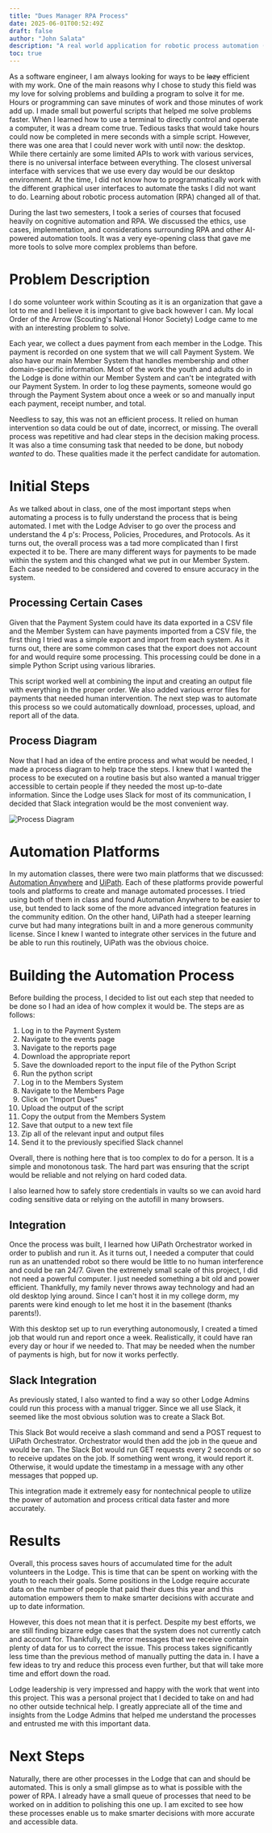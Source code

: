 ```yaml
---
title: "Dues Manager RPA Process"
date: 2025-06-01T00:52:49Z
draft: false
author: "John Salata"
description: "A real world application for robotic process automation (RPA) and integration"
toc: true
---
```


As a software engineer, I am always looking for ways to be ~~lazy~~ efficient with my work. One of the main reasons why I chose to study this field was my love for solving problems and building a program to solve it for me. Hours or programming can save minutes of work and those minutes of work add up. I made small but powerful scripts that helped me solve problems faster. When I learned how to use a terminal to directly control and operate a computer, it was a dream come true. Tedious tasks that would take hours could now be completed in mere seconds with a simple script. However, there was one area that I could never work with until now: the desktop.  While there certainly are some limited APIs to work with various services, there is no universal interface between everything. The closest universal interface with services that we use every day would be our desktop environment. At the time, I did not know how to programmatically work with the different graphical user interfaces to automate the tasks I did not want to do. Learning about robotic process automation (RPA) changed all of that.

During the last two semesters, I took a series of courses that focused heavily on cognitive automation and RPA. We discussed the ethics, use cases, implementation, and considerations surrounding RPA and other AI-powered automation tools. It was a very eye-opening class that gave me more tools to solve more complex problems than before.

# Problem Description

I do some volunteer work within Scouting as it is an organization that gave a lot to me and I believe it is important to give back however I can. My local Order of the Arrow (Scouting's National Honor Society) Lodge came to me with an interesting problem to solve.

Each year, we collect a dues payment from each member in the Lodge. This payment is recorded on one system that we will call Payment System. We also have our main Member System that handles membership and other domain-specific information. Most of the work the youth and adults do in the Lodge is done within our Member System and can't be integrated with our Payment System. In order to log these payments, someone would go through the Payment System about once a week or so and manually input each payment, receipt number, and total.

Needless to say, this was not an efficient process. It relied on human intervention so data could be out of date, incorrect, or missing. The overall process was repetitive and had clear steps in the decision making process. It was also a time consuming task that needed to be done, but nobody _wanted_ to do. These qualities made it the perfect candidate for automation.

# Initial Steps

As we talked about in class, one of the most important steps when automating a process is to fully understand the process that is being automated. I met with the Lodge Adviser to go over the process and understand the 4 p's: Process, Policies, Procedures, and Protocols. As it turns out, the overall process was a tad more complicated than I first expected it to be. There are many different ways for payments to be made within the system and this changed what we put in our Member System. Each case needed to be considered and covered to ensure accuracy in the system.

## Processing Certain Cases

Given that the Payment System could have its data exported in a CSV file and the Member System can have payments imported from a CSV file, the first thing I tried was a simple export and import from each system. As it turns out, there are some common cases that the export does not account for and would require some processing. This processing could be done in a simple Python Script using various libraries.

This script worked well at combining the input and creating an output file with everything in the proper order. We also added various error files for payments that needed human intervention. The next step was to automate this process so we could automatically download, processes, upload, and report all of the data.

## Process Diagram

Now that I had an idea of the entire process and what would be needed, I made a process diagram to help trace the steps. I knew that I wanted the process to be executed on a routine basis but also wanted a manual trigger accessible to certain people if they needed the most up-to-date information. Since the Lodge uses Slack for most of its communication, I decided that Slack integration would be the most convenient way.

![Process Diagram](https://mermaid.ink/img/pako:eNp1Ul2PmzAQ_CuWn1opiQjkk4c-HKRqpItihbtKB8mDa-8FK2AjY65JQ_57DSQnUalISLvMzA479hUzxQH7-D1Tv1lKtUEv4V4i-5AADYffUB2xFHiVAUcvtDzV6Il0-JMySZRRdmqqQ8v9hEhC6CUHaVB0KQ3kHVyvzoWyDiE1FBmFguhnjcjbF3IxqZIoYloU5uvd_a2TEK0YlKV131amqEyNnjfJBvJfoB-z-4KV1krXaLW7thX6QSXPQN861mrXscKqyASjBmoUkoQ_uiFoPWLlx6HP3ogyp6bJAQWqtP8QRAmzxX_oa_lBM8HROqztmwj-Dy8kLS8mSSwK9F1kcAeC6A507Trstc-bto1eky4KtIMmzrs2eu2R486jPaD7MQUplRKyQ29avc4LrQqb5lo28a52_V22JrWYKMsK6m1yBAlasHYfc35Yby0zJniAc9A5Fdxep2uD7LEV57DHvi051ac93sub5dHKqOgiGfaNrmCAq4Lb8ENBj5rm2H-nWWm_AhdG6U13P9trOsAFlbFS-UNoW-xf8Rn7njeaTybLqess5hPXcSYDfMG-6y1G7nzhzsfj6XS2nM1ntwH-0w5wRkvH88aOO3bGzszxGoVW1TH99D_qZpXOSIPkoANVSYP9iTu7_QWiZP6s?type=png)

# Automation Platforms

In my automation classes, there were two main platforms that we discussed: [Automation Anywhere](https://www.automationanywhere.com/) and [UiPath](https://www.uipath.com/). Each of these platforms provide powerful tools and platforms to create and manage automated processes. I tried using both of them in class and found Automation Anywhere to be easier to use, but tended to lack some of the more advanced integration features in the community edition. On the other hand, UiPath had a steeper learning curve but had many integrations built in and a more generous community license. Since I knew I wanted to integrate other services in the future and be able to run this routinely, UiPath was the obvious choice.

# Building the Automation Process

Before building the process, I decided to list out each step that needed to be done so I had an idea of how complex it would be. The steps are as follows:

1) Log in to the Payment System
2) Navigate to the events page
3) Navigate to the reports page
4) Download the appropriate report
5) Save the downloaded report to the input file of the Python Script
6) Run the python script
7) Log in to the Members System
8) Navigate to the Members Page
9) Click on "Import Dues"
10) Upload the output of the script
11) Copy the output from the Members System
12) Save that output to a new text file
13) Zip all of the relevant input and output files
14) Send it to the previously specified Slack channel

Overall, there is nothing here that is too complex to do for a person. It is a simple and monotonous task. The hard part was ensuring that the script would be reliable and not relying on hard coded data.

I also learned how to safely store credentials in vaults so we can avoid hard coding sensitive data or relying on the autofill in many browsers.

## Integration

Once the process was built, I learned how UiPath Orchestrator worked in order to publish and run it. As it turns out, I needed a computer that could run as an unattended robot so there would be little to no human interference and could be ran 24/7. Given the extremely small scale of this project, I did not need a powerful computer. I just needed something a bit old and power efficient. Thankfully, my family never throws away technology and had an old desktop lying around. Since I can't host it in my college dorm, my parents were kind enough to let me host it in the basement (thanks parents!).

With this desktop set up to run everything autonomously, I created a timed job that would run and report once a week. Realistically, it could have ran every day or hour if we needed to. That may be needed when the number of payments is high, but for now it works perfectly.

## Slack Integration

As previously stated, I also wanted to find a way so other Lodge Admins could run this process with a manual trigger. Since we all use Slack, it seemed like the most obvious solution was to create a Slack Bot.

This Slack Bot would receive a slash command and send a POST request to UiPath Orchestrator. Orchestrator would then add the job in the queue and would be ran. The Slack Bot would run GET requests every 2 seconds or so to receive updates on the job. If something went wrong, it would report it. Otherwise, it would update the timestamp in a message with any other messages that popped up.

This integration made it extremely easy for nontechnical people to utilize the power of automation and process critical data faster and more accurately.

# Results

Overall, this process saves hours of accumulated time for the adult volunteers in the Lodge. This is time that can be spent on working with the youth to reach their goals. Some positions in the Lodge require accurate data on the number of people that paid their dues this year and this automation empowers them to make smarter decisions with accurate and up to date information.

However, this does not mean that it is perfect. Despite my best efforts, we are still finding bizarre edge cases that the system does not currently catch and account for. Thankfully, the error messages that we receive contain plenty of data for us to correct the issue. This process takes significantly less time than the previous method of manually putting the data in. I have a few ideas to try and reduce this process even further, but that will take more time and effort down the road.

Lodge leadership is very impressed and happy with the work that went into this project. This was a personal project that I decided to take on and had no other outside technical help. I greatly appreciate all of the time and insights from the Lodge Admins that helped me understand the processes and entrusted me with this important data.

# Next Steps

Naturally, there are other processes in the Lodge that can and should be automated. This is only a small glimpse as to what is possible with the power of RPA. I already have a small queue of processes that need to be worked on in addition to polishing this one up. I am excited to see how these processes enable us to make smarter decisions with more accurate and accessible data.
